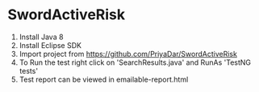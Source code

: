 # SwordActiveRisk

1. Install Java 8
2. Install Eclipse SDK
3. Import project from https://github.com/PriyaDar/SwordActiveRisk
4. To Run the test right click on 'SearchResults.java' and RunAs 'TestNG tests'
5. Test report can be viewed in emailable-report.html
